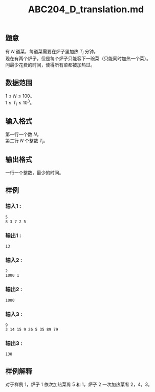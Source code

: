﻿---
title: "ABC204_D_translation.md"
tags: []
author: ""
created: ""
---

## 题意  

有 $N$ 道菜，每道菜需要在炉子里加热 $T_i$ 分钟。     
现在有两个炉子，但是每个炉子只能容下一碗菜（只能同时加热一个菜）。    
问最少花费的时间，使得所有菜都被加热过。              

## 数据范围
                     
$1\le N\le 100$。      
$1\le T_i\le 10^3$。      

## 输入格式

第一行一个数 $N$。     
第二行 $N$ 个整数 $T_i$。                    
          
## 输出格式

一行一个整数，最少的时间。               

## 样例

### 输入1 :
```
5
8 3 7 2 5
```

### 输出1 :
```
13
```

### 输入2 :
```
2
1000 1
```

### 输出2 :
```
1000
```

### 输入3 :
```
9
3 14 15 9 26 5 35 89 79
```

### 输出3 :
```
138
```


## 样例解释

对于样例 1，炉子 1 依次加热菜肴 5 和 1，炉子 2 一次加热菜肴 2，4，3。

